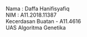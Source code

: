 Nama : Daffa Hanifisyafiq \
NIM : A11.2018.11387 \
Kecerdasan Buatan - A11.4616 \
UAS Algoritma Genetika

